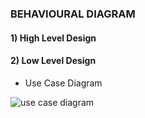 ### BEHAVIOURAL DIAGRAM
#### 1) High Level Design

#### 2) Low Level Design
 * Use Case Diagram
  
  ![use case diagram](https://user-images.githubusercontent.com/98866123/156205978-ab73b921-b4c0-4820-b301-269ebd1b669a.png)



